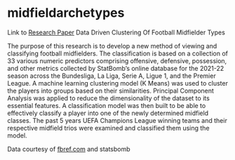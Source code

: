 # midfieldarchetypes
Link to [Research Paper](https://drive.google.com/file/d/1yJFgXSn0zPPDRND_2YP83rCQN_LZXrV3/view?usp=sharing)
Data Driven Clustering Of Football Midfielder Types

The purpose of this research is to develop a new method of viewing and classifying football midfielders. The classification is based on a collection of 33 various numeric predictors comprising offensive, defensive, possession, and other metrics collected by StatBomb’s online database for the 2021-22 season across the Bundesliga, La Liga, Serie A, Ligue 1, and the Premier League. A machine learning clustering model (K Means) was used to cluster the players into groups based on their similarities. Principal Component Analysis was applied to reduce the dimensionality of the dataset to its essential features. A classification model was then built to be able to effectively classify a player into one of the newly determined midfield classes. The past 5 years UEFA Champions League winning teams and their respective midfield trios were examined and classified them using the model.

Data courtesy of [fbref.com](fbref.com) and statsbomb
